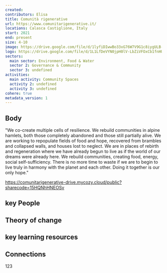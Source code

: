 ```yaml
---
created:
contributors: Elisa
title: Comunità rigenerative
url: https://www.comunitarigenerative.it/
locations: Calasca Castiglione, Italy
start: 2021
end: present
size: 4-10
image: https://drive.google.com/file/d/1lyfiDIwwBo33xG76W7V9G1c8iygULB-v/view?usp=drive_link
logo: https://drive.google.com/file/d/1L1LfDeVYN0jpH0lV-LbZiVFOxCb1fnHU/view?usp=drive_link
sectors:
  main sector: Environment, Food & Water
  sector 2: Governance & Community
  sector 3: undefined
activities: 
  main activity: Community Spaces
  activity 2: undefined
  activity 3: undefined
cohere: true
metadata_version: 1
---
```



## Body

"We co-create multiple cells of resilience. We rebuild communities in alpine hamlets, both those completely abandoned and those still partially alive. We are working to repopulate fields of food and hope, recovered from brambles and collapsed walls, and houses lost to neglect. We are in places of rebirth and regeneration where we have already begun to live as if the world of our dreams were already here. We rebuild communities, creating food, energy, social self-sufficiency. There is no more time to waste if we are to begin to live truly in harmony with the planet and each other. Doing it together is our only hope."

https://comunitarigenerative-drive.mycozy.cloud/public?sharecode=15HQNhHNEOSv

## key People



## Theory of change



## key learning resources



## Connections

123

